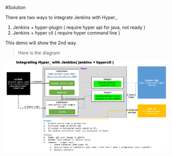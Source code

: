 #Solution

There are two ways to integrate Jenkins with Hyper_
1. Jenkins + hyper-plugin ( require hyper api for java, not ready )
2. Jenkins + hyper cli ( require hyper command line )

This demo will show the 2nd way.


> Here is the diagram

![](assets/jenkins_with_hypercli.PNG)